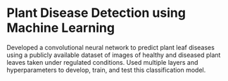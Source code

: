 # Plant Disease Detection using Machine Learning

Developed a convolutional neural network to predict plant leaf diseases using a publicly available dataset of images of healthy and diseased plant leaves taken under regulated conditions. Used multiple layers and hyperparameters to develop, train, and test this classification model.


